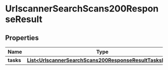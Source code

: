 

# UrlscannerSearchScans200ResponseResult


## Properties

| Name | Type | Description | Notes |
|------------ | ------------- | ------------- | -------------|
|**tasks** | [**List&lt;UrlscannerSearchScans200ResponseResultTasksInner&gt;**](UrlscannerSearchScans200ResponseResultTasksInner.md) |  |  |



